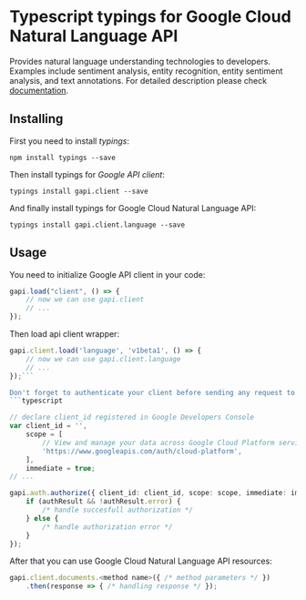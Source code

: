 # Typescript typings for Google Cloud Natural Language API
Provides natural language understanding technologies to developers. Examples include sentiment analysis, entity recognition, entity sentiment analysis, and text annotations.
For detailed description please check [documentation](https://cloud.google.com/natural-language/).

## Installing

First you need to install *typings*:
```
npm install typings --save 
```

Then install typings for *Google API client*:
```
typings install gapi.client --save 
```

And finally install typings for Google Cloud Natural Language API:
```
typings install gapi.client.language --save 
```

## Usage

You need to initialize Google API client in your code:
```typescript
gapi.load("client", () => { 
    // now we can use gapi.client
    // ... 
});
```

Then load api client wrapper:
```typescript
gapi.client.load('language', 'v1beta1', () => {
    // now we can use gapi.client.language
    // ... 
});```

Don't forget to authenticate your client before sending any request to resources:
```typescript

// declare client_id registered in Google Developers Console
var client_id = '',
    scope = [     
        // View and manage your data across Google Cloud Platform services
        'https://www.googleapis.com/auth/cloud-platform',
    ],
    immediate = true;
// ...

gapi.auth.authorize({ client_id: client_id, scope: scope, immediate: immediate }, authResult => {
    if (authResult && !authResult.error) {
        /* handle succesfull authorization */
    } else {
        /* handle authorization error */
    }
});            
```

After that you can use Google Cloud Natural Language API resources:

```typescript
gapi.client.documents.<method name>({ /* method parameters */ })
    .then(response => { /* handling response */ });
```